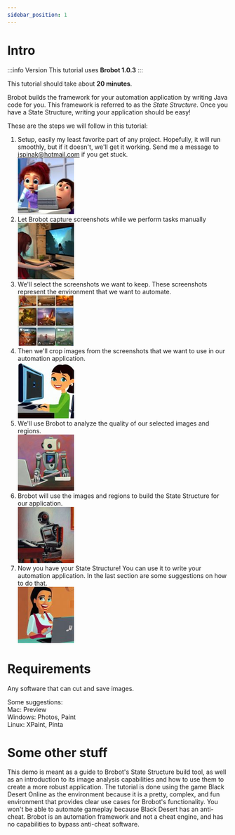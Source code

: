 ```yaml
---
sidebar_position: 1
---
```


# Intro

:::info Version
This tutorial uses **Brobot 1.0.3**
:::

This tutorial should take about **20 minutes**.  

Brobot builds the framework for your automation application by writing Java code for you. This framework
is referred to as the _State Structure_. Once you have a State Structure, writing your application
should be easy!  

These are the steps we will follow in this tutorial:  

1. Setup, easily my least favorite part of any project. Hopefully, it will run smoothly, but if it doesn't, 
   we'll get it working. Send me a message to jspinak@hotmail.com if you get stuck.    
   ![setup](/img/state_structure_tutorial/frust.jpg)  
2. Let Brobot capture screenshots while we perform tasks manually  
   ![playing](/img/state_structure_tutorial/playing.jpg)  
3. We'll select the screenshots we want to keep. These screenshots represent the environment that we want
   to automate.  
   ![screenshots](/img/state_structure_tutorial/screenshots.jpg)  
4. Then we'll crop images from the screenshots that we want to use in our automation application.  
   ![crop](/img/state_structure_tutorial/crop.jpg)  
5. We'll use Brobot to analyze the quality of our selected images and regions.  
   ![robot](/img/state_structure_tutorial/robot4sm.jpg)    
6. Brobot will use the images and regions to build the State Structure for our application.  
   ![build](/img/state_structure_tutorial/robot5sm.jpg)  
7. Now you have your State Structure! You can use it to write your automation application. In the last section are some
   suggestions on how to do that.  
   ![happy](/img/state_structure_tutorial/happy.jpg)  

# Requirements

Any software that can cut and save images.  
  
Some suggestions:      
Mac: Preview   
Windows: Photos, Paint   
Linux: XPaint, Pinta   

# Some other stuff

This demo is meant as a guide to Brobot's State Structure build tool, as well 
as an introduction to its image analysis capabilities and how to use them to 
create a more robust application. The tutorial is done using the game 
Black Desert Online as the environment because it is a pretty, complex, and fun
environment that provides clear use cases for Brobot's functionality. You won't be able 
to automate gameplay because Black Desert has an anti-cheat. Brobot is an automation framework 
and not a cheat engine, and has no capabilities to bypass anti-cheat software. 